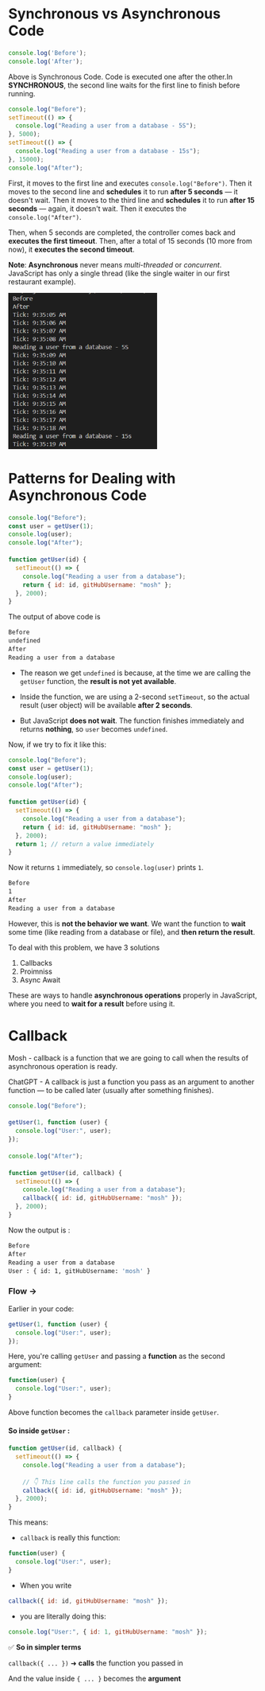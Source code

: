 # Synchronous vs Asynchronous Code

```Javascript
console.log('Before');
console.log('After');
```

Above is Synchronous Code. Code is executed one after the other.In **SYNCHRONOUS**, the second line waits for the first line to finish before running.

```javascript
console.log("Before");
setTimeout(() => {
  console.log("Reading a user from a database - 5S");
}, 5000);
setTimeout(() => {
  console.log("Reading a user from a database - 15s");
}, 15000);
console.log("After");
```

First, it moves to the first line and executes `console.log("Before")`. Then it moves to the second line and **schedules** it to run **after 5 seconds** — it doesn't wait. Then it moves to the third line and **schedules** it to run **after 15 seconds** — again, it doesn't wait. Then it executes the `console.log("After")`.

Then, when 5 seconds are completed, the controller comes back and **executes the first timeout**. Then, after a total of 15 seconds (10 more from now), it **executes the second timeout**.

**Note**: **Asynchronous** never means _multi-threaded_ or _concurrent_. JavaScript has only a single thread (like the single waiter in our first restaurant example).

<img src="./Images/image-10.png" width="300">

# Patterns for Dealing with Asynchronous Code

```javascript
console.log("Before");
const user = getUser(1);
console.log(user);
console.log("After");

function getUser(id) {
  setTimeout(() => {
    console.log("Reading a user from a database");
    return { id: id, gitHubUsername: "mosh" };
  }, 2000);
}
```

The output of above code is

```bash
Before
undefined
After
Reading a user from a database
```

- The reason we get `undefined` is because, at the time we are calling the `getUser` function, the **result is not yet available**.

- Inside the function, we are using a 2-second `setTimeout`, so the actual result (user object) will be available **after 2 seconds**.

- But JavaScript **does not wait**. The function finishes immediately and returns **nothing**, so `user` becomes `undefined`.

Now, if we try to fix it like this:

```javascript
console.log("Before");
const user = getUser(1);
console.log(user);
console.log("After");

function getUser(id) {
  setTimeout(() => {
    console.log("Reading a user from a database");
    return { id: id, gitHubUsername: "mosh" };
  }, 2000);
  return 1; // return a value immediately
}
```

Now it returns `1` immediately, so `console.log(user)` prints `1`.

```bash
Before
1
After
Reading a user from a database
```

However, this is **not the behavior we want**. We want the function to **wait** some time (like reading from a database or file), and **then return the result**.

To deal with this problem, we have 3 solutions

1. Callbacks
2. Proimniss
3. Async Await

These are ways to handle **asynchronous operations** properly in JavaScript, where you need to **wait for a result** before using it.

# Callback

Mosh - callback is a function that we are going to call when the results of asynchronous operation is ready.

ChatGPT - A callback is just a function you pass as an argument to another function — to be called later (usually after something finishes).

```javascript
console.log("Before");

getUser(1, function (user) {
  console.log("User:", user);
});

console.log("After");

function getUser(id, callback) {
  setTimeout(() => {
    console.log("Reading a user from a database");
    callback({ id: id, gitHubUsername: "mosh" });
  }, 2000);
}
```

Now the output is :

```bash
Before
After
Reading a user from a database
User : { id: 1, gitHubUsername: 'mosh' }
```

### Flow ->

Earlier in your code:

```javascript
getUser(1, function (user) {
  console.log("User:", user);
});
```

Here, you're calling `getUser` and passing a **function** as the second argument:

```javascript
function(user) {
  console.log("User:", user);
}
```

Above function becomes the `callback` parameter inside `getUser`.

#### So inside `getUser` :

```javascript
function getUser(id, callback) {
  setTimeout(() => {
    console.log("Reading a user from a database");

    // 👇 This line calls the function you passed in
    callback({ id: id, gitHubUsername: "mosh" });
  }, 2000);
}
```

This means:

- `callback` is really this function:

```javascript
function(user) {
  console.log("User:", user);
}
```

- When you write

```javascript
callback({ id: id, gitHubUsername: "mosh" });
```

- you are literally doing this:

```javascript
console.log("User:", { id: 1, gitHubUsername: "mosh" });
```

✅ **So in simpler terms**

`callback({ ... })` ➜ **calls** the function you passed in

And the value inside `{ ... }` becomes the **argument**
